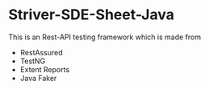# Striver-SDE-Sheet-Java

This is an Rest-API testing framework which is made from 
- RestAssured
- TestNG
- Extent Reports
- Java Faker